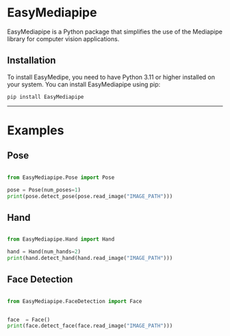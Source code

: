 # EasyMediapipe
EasyMediapipe is a Python package that simplifies the use of the Mediapipe library for computer vision applications.

## Installation
To install EasyMedipe, you need to have Python 3.11 or higher installed on your system. You can install EasyMediapipe using pip:

`pip install EasyMediapipe`

<hr>

# Examples

## Pose

```python

from EasyMediapipe.Pose import Pose

pose = Pose(num_poses=1)
print(pose.detect_pose(pose.read_image("IMAGE_PATH")))

```

## Hand

```python

from EasyMediapipe.Hand import Hand

hand = Hand(num_hands=2)
print(hand.detect_hand(hand.read_image("IMAGE_PATH")))

```

## Face Detection 

```python

from EasyMediapipe.FaceDetection import Face


face  = Face()
print(face.detect_face(face.read_image("IMAGE_PATH")))

```

